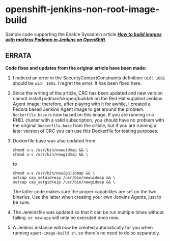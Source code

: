 # openshift-jenkins-non-root-image-build
Sample code supporting the Enable Sysadmin article [**_How to build images with rootless Podman in Jenkins on OpenShift_**](https://www.redhat.com/sysadmin/rootless-podman-jenkins-openshift).

## ERRATA
**Code fixes and updates from the original article have been made:**

1. I noticed an error in the SecurityContextConstraints definition: `Uid: 1001` should be `uid: 1001`.  I regret the error.  It has been fixed here.
1. Since the writing of the article, CRC has been updated and new version cannot install podman/skopeo/buildah on the Red Hat supplied Jenkins Agent image;
   therefore, after playing with it for awhile, I created a Fedora based Jenkins Agent image to get around the problem.  `Dockerfile.base` is now based on this image.  If you are running in a RHEL cluster with a valid subscription, you should have no problem with the original `Dockerfile.base` from the article, but if you are running a later version of CRC you can use this Dockerfile for testing purposes.
1. Dockerfile.base was also updated from
   ```
   chmod u-s /usr/bin/newuidmap && \
   chmod u-s /usr/bin/newgidmap && \
   ```

   to 

   ```
   chmod u-s /usr/bin/new[gu]idmap && \
   setcap cap_setuid+eip /usr/bin/newuidmap && \
   setcap cap_setgid+eip /usr/bin/newgidmap && \
   ```

   The latter code makes sure the proper capabilites are set on the two binaries.  Use the latter when creating your own Jenkins Agents, just to be sure.
1. The Jenkinsfile was updated so that it can be run multiple times without failing. `oc new-app` will only be executed once now.
1. A Jenkins instance will now be created automatically for you when running `agent-image-build.sh`, so there's no need to do so separately.